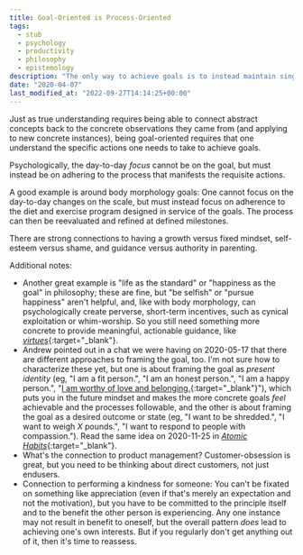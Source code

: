 ```yaml
---
title: Goal-Oriented is Process-Oriented
tags:
  - stub
  - psychology
  - productivity
  - philosophy
  - epistemology
description: "The only way to achieve goals is to instead maintain singular focus on the concrete steps of a process designed to achieve those goals."
date: "2020-04-07"
last_modified_at: "2022-09-27T14:14:25+00:00"
---
```


Just as true understanding requires being able to connect abstract concepts back to the concrete observations they came from (and applying to new concrete instances), being goal-oriented requires that one understand the specific actions one needs to take to achieve goals.

Psychologically, the day-to-day _focus_ cannot be on the goal, but must instead be on adhering to the process that manifests the requisite actions.

A good example is around body morphology goals: One cannot focus on the day-to-day changes on the scale, but must instead focus on adherence to the diet and exercise program designed in service of the goals. The process can then be reevaluated and refined at defined milestones.

There are strong connections to having a growth versus fixed mindset, self-esteem versus shame, and guidance versus authority in parenting.

Additional notes:

* Another great example is "life as the standard" or "happiness as the goal" in philosophy; these are fine, but "be selfish" or "pursue happiness" aren't helpful, and, like with body morphology, can psychologically create perverse, short-term incentives, such as cynical exploitation or whim-worship. So you still need something more concrete to provide meaningful, actionable guidance, like [_virtues_](https://smile.amazon.com/dp/B00INYGFWM/){:target="&lowbar;blank"}.
* Andrew pointed out in a chat we were having on 2020-05-17 that there are different approaches to framing the goal, too. I'm not sure how to characterize these yet, but one is about framing the goal as _present identity_ (eg, "I am a fit person.", "I am an honest person.", "I am a happy person.", "[I am worthy of love and belonging.](https://brenebrown.com/wp-content/uploads/2020/02/20_FebDownload_Cloud.jpg){:target="&lowbar;blank"}"), which puts you in the future mindset and makes the more concrete goals _feel_ achievable and the processes followable, and the other is about framing the goal as a desired outcome or state (eg, "I want to be shredded.", "I want to weigh _X_ pounds.", "I want to respond to people with compassion."). Read the same idea on 2020-11-25 in [_Atomic Habits_](https://www.audible.com/pd/1524779261){:target="&lowbar;blank"}.
* What's the connection to product management? Customer-obsession is great, but you need to be thinking about direct customers, not just endusers.
* Connection to performing a kindness for someone: You can't be fixated on something like appreciation (even if that's merely an expectation and not the motivation), but you have to be committed to the principle itself and to the benefit the other person is experiencing. Any one instance may not result in benefit to oneself, but the overall pattern _does_ lead to achieving one's own interests. But if you regularly don't get anything out of it, then it's time to reassess.
